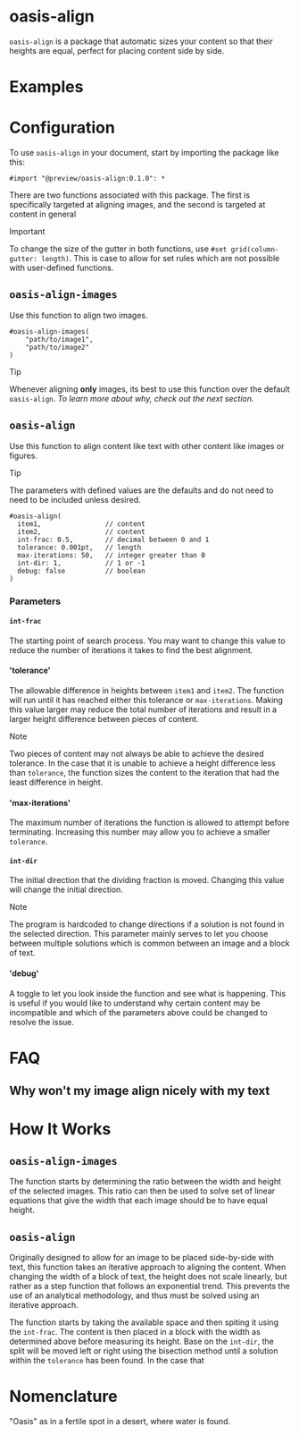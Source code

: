 # oasis-align 
`oasis-align` is a package that automatic sizes your content so that their heights are equal, perfect for placing content side by side. 

# Examples

# Configuration 
To use `oasis-align` in your document, start by importing the package like this:
```typst
#import "@preview/oasis-align:0.1.0": *
```

There are two functions associated with this package. The first is specifically targeted at aligning images, and the second is targeted at content in general

> [!important]
> To change the size of the gutter in both functions, use `#set grid(column-gutter: length)`. This is case to allow for set rules which are not possible with user-defined functions. 

## `oasis-align-images`
Use this function to align two images.

```typst
#oasis-align-images(
    "path/to/image1",
    "path/to/image2"
)
```

> [!tip]
> Whenever aligning **only** images, its best to use this function over the default `oasis-align`. _To learn more about why, check out the next section._


## `oasis-align`
Use this function to align content like text with other content like images or figures.

> [!tip]
> The parameters with defined values are the defaults and do not need to need to be included unless desired.

```typst
#oasis-align(
  item1,                // content
  item2,                // content
  int-frac: 0.5,        // decimal between 0 and 1
  tolerance: 0.001pt,   // length
  max-iterations: 50,   // integer greater than 0
  int-dir: 1,           // 1 or -1
  debug: false          // boolean
)
```
### Parameters
#### `int-frac`
The starting point of search process. You may want to change this value to reduce the number of iterations it takes to find the best alignment.

#### 'tolerance'
The allowable difference in heights between `item1` and `item2`. The function will run until it has reached either this tolerance or `max-iterations`. Making this value larger may reduce the total number of iterations and result in a larger height difference between pieces of content.  

> [!note]
> Two pieces of content may not always be able to achieve the desired tolerance. In the case that it is unable to achieve a height difference less than `tolerance`, the function sizes the content to the iteration that had the least difference in height. 

#### 'max-iterations'
The maximum number of iterations the function is allowed to attempt before terminating. Increasing this number may allow you to achieve a smaller `tolerance`.

#### `int-dir`
The initial direction that the dividing fraction is moved. Changing this value will change the initial direction.

> [!note]
> The program is hardcoded to change directions if a solution is not found in the selected direction. This parameter mainly serves to let you choose between multiple solutions which is common between an image and a block of text.

#### 'debug'
A toggle to let you look inside the function and see what is happening. This is useful if you would like to understand why certain content may be incompatible and which of the parameters above could be changed to resolve the issue. 

# FAQ

## Why won't my image align nicely with my text


# How It Works
## `oasis-align-images`
The function starts by determining the ratio between the width and height of the selected images. This ratio can then be used to solve set of linear equations that give the width that each image should be to have equal height. 

## `oasis-align`
Originally designed to allow for an image to be placed side-by-side with text, this function takes an iterative approach to aligning the content. When changing the width of a block of text, the height does not scale linearly, but rather as a step function that follows an exponential trend. This prevents the use of an analytical methodology, and thus must be solved using an iterative approach.

The function starts by taking the available space and then spiting it using the `int-frac`. The content is then placed in a block with the width as determined above before measuring its height. Base on the `int-dir`, the split will be moved left or right using the bisection method until a solution within the `tolerance` has been found. In the case that 


# Nomenclature
"Oasis" as in a fertile spot in a desert, where water is found.
